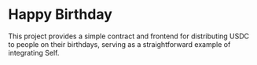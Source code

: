# Happy Birthday

This project provides a simple contract and frontend for distributing USDC to people on their birthdays, serving as a straightforward example of integrating Self.